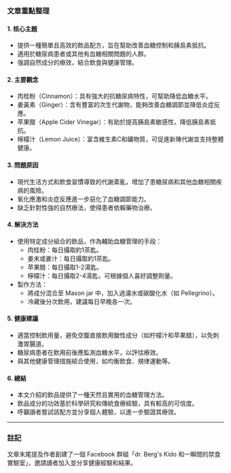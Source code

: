 ### 文章重點整理

#### 1. 核心主題
- 提供一種簡單且高效的飲品配方，旨在幫助改善血糖控制和胰島素抵抗。
- 適用於糖尿病患者或其他有血糖相關問題的人群。
- 强調自然成分的療效，結合飲食與健康管理。

#### 2. 主要觀念
- 肉桂粉（Cinnamon）：具有強大的抗糖尿病特性，可幫助降低血糖水平。
- 姜黃素（Ginger）：含有豐富的次生代謝物，能夠改善血糖調節並降低炎症反應。
- 苹果醋（Apple Cider Vinegar）：有助於提高胰島素敏感性，降低胰島素抵抗。
- 檸檬汁（Lemon Juice）：富含維生素C和礦物質，可促進新陳代謝並支持整體健康。

#### 3. 問題原因
- 現代生活方式和飲食習慣導致的代謝紊亂，增加了患糖尿病和其他血糖相關疾病的風險。
- 氧化應激和炎症反應進一步惡化了血糖調節能力。
- 缺乏針對性強的自然療法，使得患者依賴藥物治療。

#### 4. 解決方法
- 使用特定成分組合的飲品，作為輔助血糖管理的手段：
  - 肉桂粉：每日攝取約1茶匙。
  - 姜末或姜汁：每日攝取約1茶匙。
  - 苹果醋：每日攝取1-2湯匙。
  - 檸檬汁：每日攝取2-4湯匙，可根據個人喜好調整劑量。
- 製作方法：
  - 將成分混合至 Mason jar 中，加入過濾水或碳酸化水（如 Pellegrino）。
  - 冷藏後分次飲用，建議每日早晚各一次。

#### 5. 健康建議
- 適當控制飲用量，避免空腹直接飲用酸性成分（如柠檬汁和苹果醋），以免刺激胃腸道。
- 糖尿病患者在飲用前後應監測血糖水平，以評估療效。
- 與其他健康管理措施結合使用，如均衡飲食、規律運動等。

#### 6. 總結
- 本文介紹的飲品提供了一種天然且實用的血糖管理方法。
- 飲品成分的功效基於科學研究和傳統食療經驗，具有較高的可信度。
- 呼籲讀者嘗試該配方並分享個人體驗，以進一步驗證其療效。

---

### 註記
文章末尾提及作者創建了一個 Facebook 群組「dr. Berg's Kido 和一瞬間的禁食實驗室」，邀請讀者加入並分享健康經驗和結果。